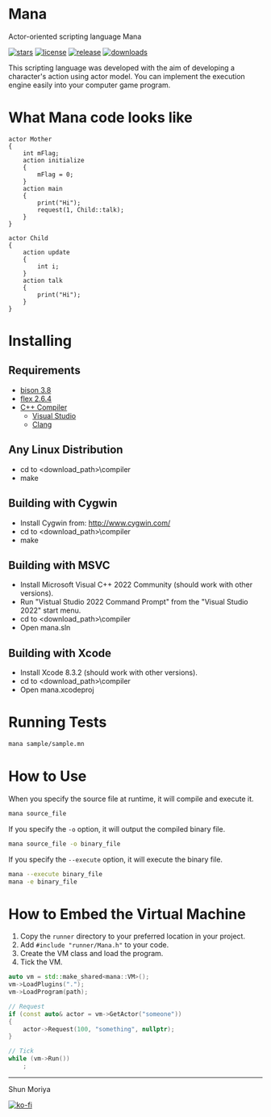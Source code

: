 # Mana
Actor-oriented scripting language Mana 

[![stars](https://img.shields.io/github/stars/shun126/Mana?style=social)](https://github.com/shun126/Mana/stargazers)
[![license](https://img.shields.io/github/license/shun126/Mana)](https://github.com/shun126/Mana/blob/main/LICENSE)
[![release](https://img.shields.io/github/v/release/shun126/Mana)](https://github.com/shun126/Mana/releases)
[![downloads](https://img.shields.io/github/downloads/shun126/Mana/total)](https://github.com/shun126/Mana/releases)

This scripting language was developed with the aim of developing a character's action using actor model.
You can implement the execution engine easily into your computer game program.

# What Mana code looks like
````mana:talk.mn
actor Mother
{
    int mFlag;
    action initialize
    {
        mFlag = 0;
    }
    action main
    {
        print("Hi");
        request(1, Child::talk);
    }
}

actor Child
{
    action update
    {
        int i;
    }
    action talk
    {
        print("Hi");
    }
}
````

# Installing
## Requirements
* [bison 3.8](https://www.gnu.org/software/bison/)
* [flex 2.6.4](https://github.com/westes/flex)
* [C++ Compiler](https://en.wikipedia.org/wiki/C%2B%2B)
  * [Visual Studio](https://visualstudio.microsoft.com/)
  * [Clang](https://clang.llvm.org/)

## Any Linux Distribution
- cd to <download_path>\compiler
- make

## Building with Cygwin
- Install Cygwin from: http://www.cygwin.com/
- cd to <download_path>\compiler
- make

## Building with MSVC
- Install Microsoft Visual C++ 2022 Community (should work with other versions).
- Run "Vistual Studio 2022 Command Prompt" from the "Visual Studio 2022" start menu.
- cd to <download_path>\compiler
- Open mana.sln

## Building with Xcode
- Install Xcode 8.3.2 (should work with other versions).
- cd to <download_path>\compiler
- Open mana.xcodeproj

# Running Tests
````bash
mana sample/sample.mn
````

# How to Use

When you specify the source file at runtime, it will compile and execute it.

```bash
mana source_file
```

If you specify the `-o` option, it will output the compiled binary file.

```bash
mana source_file -o binary_file
```

If you specify the `--execute` option, it will execute the binary file.

```bash
mana --execute binary_file
mana -e binary_file
```

# How to Embed the Virtual Machine

1. Copy the `runner` directory to your preferred location in your project.
1. Add `#include "runner/Mana.h"` to your code.
1. Create the VM class and load the program.
1. Tick the VM.

```cpp
auto vm = std::make_shared<mana::VM>();
vm->LoadPlugins(".");
vm->LoadProgram(path);

// Request
if (const auto& actor = vm->GetActor("someone"))
{
    actor->Request(100, "something", nullptr);
}

// Tick
while (vm->Run())
    ;
```

---
Shun Moriya

[![ko-fi](https://ko-fi.com/img/githubbutton_sm.svg)](https://ko-fi.com/M4M413XDXB)
